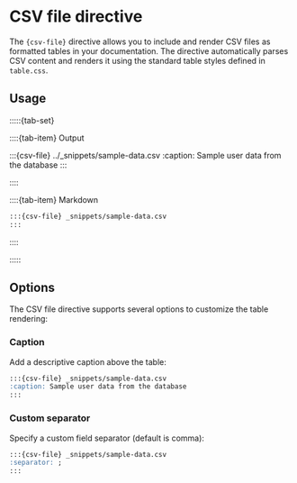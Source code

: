 # CSV file directive

The `{csv-file}` directive allows you to include and render CSV files as formatted tables in your documentation. The directive automatically parses CSV content and renders it using the standard table styles defined in `table.css`.

## Usage

:::::{tab-set}

::::{tab-item} Output

:::{csv-file} ../_snippets/sample-data.csv
:caption: Sample user data from the database
:::

::::

::::{tab-item} Markdown

```markdown
:::{csv-file} _snippets/sample-data.csv
:::
```

::::

:::::

## Options

The CSV file directive supports several options to customize the table rendering:

### Caption

Add a descriptive caption above the table:

```markdown
:::{csv-file} _snippets/sample-data.csv
:caption: Sample user data from the database
:::
```

### Custom separator

Specify a custom field separator (default is comma):

```markdown
:::{csv-file} _snippets/sample-data.csv
:separator: ;
:::
```
